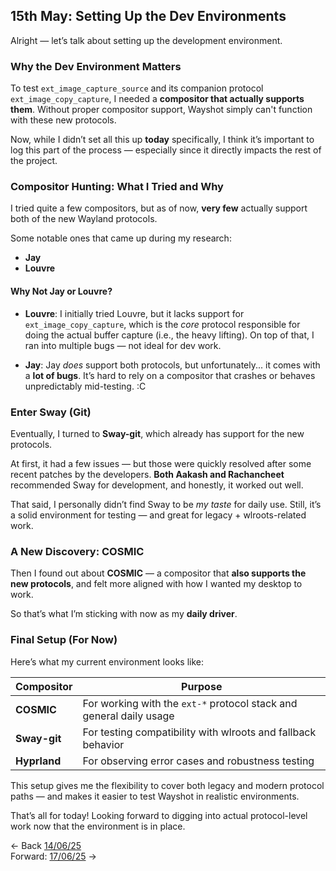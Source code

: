 
## **15th May: Setting Up the Dev Environments**

Alright — let’s talk about setting up the development environment.

### **Why the Dev Environment Matters**

To test `ext_image_capture_source` and its companion protocol `ext_image_copy_capture`, I needed a **compositor that actually supports them**. Without proper compositor support, Wayshot simply can't function with these new protocols.

Now, while I didn’t set all this up **today** specifically, I think it’s important to log this part of the process — especially since it directly impacts the rest of the project.

### **Compositor Hunting: What I Tried and Why**

I tried quite a few compositors, but as of now, **very few** actually support both of the new Wayland protocols.

Some notable ones that came up during my research:

* **Jay**
* **Louvre**

#### **Why Not Jay or Louvre?**

* **Louvre**:
  I initially tried Louvre, but it lacks support for `ext_image_copy_capture`, which is the *core* protocol responsible for doing the actual buffer capture (i.e., the heavy lifting).
  On top of that, I ran into multiple bugs — not ideal for dev work.

* **Jay**:
  Jay *does* support both protocols, but unfortunately... it comes with a **lot of bugs**.
  It’s hard to rely on a compositor that crashes or behaves unpredictably mid-testing. :C

### **Enter Sway (Git)**

Eventually, I turned to **Sway-git**, which already has support for the new protocols.

At first, it had a few issues — but those were quickly resolved after some recent patches by the developers.
**Both Aakash and Rachancheet** recommended Sway for development, and honestly, it worked out well.

That said, I personally didn’t find Sway to be *my taste* for daily use.
Still, it’s a solid environment for testing — and great for legacy + wlroots-related work.

### **A New Discovery: COSMIC**

Then I found out about **COSMIC** — a compositor that **also supports the new protocols**, and felt more aligned with how I wanted my desktop to work.

So that’s what I’m sticking with now as my **daily driver**.

### **Final Setup (For Now)**

Here’s what my current environment looks like:

| Compositor   | Purpose                                                             |
| ------------ | ------------------------------------------------------------------- |
| **COSMIC**   | For working with the `ext-*` protocol stack and general daily usage |
| **Sway-git** | For testing compatibility with wlroots and fallback behavior        |
| **Hyprland** | For observing error cases and robustness testing                    |

This setup gives me the flexibility to cover both legacy and modern protocol paths — and makes it easier to test Wayshot in realistic environments.

That’s all for today!
Looking forward to digging into actual protocol-level work now that the environment is in place.

<- Back [14/06/25](May_14_25.md)<br> 
Forward: [17/06/25](May_17_25.md) ->
